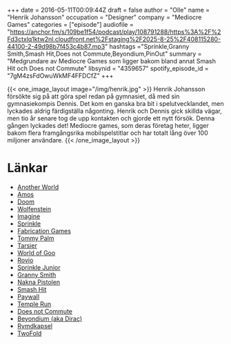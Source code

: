 +++
date = 2016-05-11T00:09:44Z
draft = false
author = "Olle"
name = "Henrik Johansson"
occupation = "Designer"
company = "Mediocre Games"
categories = ["episode"]
audiofile = "https://anchor.fm/s/109be1f54/podcast/play/108791288/https%3A%2F%2Fd3ctxlq1ktw2nl.cloudfront.net%2Fstaging%2F2025-8-25%2F408115280-44100-2-49d98b7f453c4b87.mp3"
hashtags ="Sprinkle,Granny Smith,Smash Hit,Does not Commute,Beyondium,PinOut"
summary = "Medgrundare av Mediocre Games som ligger bakom bland annat Smash Hit och Does not Commute"
libsynid = "4359657"
spotify_episode_id = "7gM4zsFdOwuWkMF4FFDCfZ"
+++

{{< one_image_layout image="/img/henrik.jpg" >}}
Henrik Johansson försökte sig på att göra spel redan på gymnasiet, då
med sin gymnasiekompis Dennis. Det kom en ganska bra bit i
spelutvecklandet, men lyckades aldrig färdigställa någonting. Henrik och
Dennis gick skillda vägar, men tio år senare tog de upp kontakten och
gjorde ett nytt försök. Denna gången lyckades det! Mediocre games, som
deras företag heter,  ligger
bakom flera framgångsrika mobilspelstitlar och har totalt lång över 100 miljoner
användare.
{{< /one_image_layout >}}

# Länkar
* [Another World](https://www.youtube.com/watch?v=Zgkf6wooDmw)
* [Amos](https://en.wikipedia.org/wiki/AMOS_(programming_language))
* [Doom](https://www.youtube.com/watch?v=8mEP4cflrd4)
* [Wolfenstein](https://www.youtube.com/watch?v=561sPCk6ByE)
* [Imagine](https://en.wikipedia.org/wiki/Imagine_(3D_modeling_software))
* [Sprinkle](https://www.youtube.com/watch?v=yND4pWqeuGc)
* [Fabrication Games](http://techcrunch.com/2012/03/12/king-com-buys-fabrication-games/)
* [Tommy Palm](https://twitter.com/tommy_palm)
* [Tarsier](http://tarsier.se/)
* [World of Goo](https://www.youtube.com/watch?v=fvySATGlMV0)
* [Rovio](http://www.rovio.com/)
* [Sprinkle Junior](https://www.youtube.com/watch?v=xczR2vw7808)
* [Granny Smith](https://www.youtube.com/watch?v=IKyZV9MbhWU)
* [Nakna Pistolen](https://www.youtube.com/watch?v=YAXlWVKcGjM)
* [Smash Hit](https://www.youtube.com/watch?v=MFvgmExk89k)
* [Paywall](https://en.wikipedia.org/wiki/Paywall)
* [Temple Run](https://www.youtube.com/watch?v=iAoyjhSNUqw)
* [Does not Commute](https://www.youtube.com/watch?v=x0ZSU7SKM2U)
* [Beyondium (aka Dirac)](https://www.youtube.com/watch?v=RmRZZT6opJA)
* [Rymdkapsel](https://www.youtube.com/watch?v=xBPsBuwiUkE)
* [TwoFold](https://www.youtube.com/watch?v=H1Scf4fh9O4)


